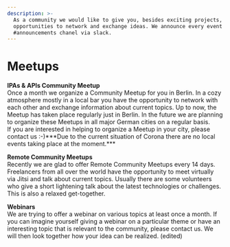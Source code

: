 ```yaml
---
description: >-
  As a community we would like to give you, besides exciting projects, a lot of
  opportunities to network and exchange ideas. We announce every event in our
  #announcements chanel via slack.
---
```


# Meetups

**IPAs & APIs Community Meetup**  
Once a month we organize a Community Meetup for you in Berlin. In a cozy atmosphere mostly in a local bar you have the opportunity to network with each other and exchange information about current topics. Up to now, the Meetup has taken place regularly just in Berlin. In the future we are planning to organize these Meetups in all major German cities on a regular basis.  
If you are interested in helping to organize a Meetup in your city, please contact us :-\)\*\*\*Due to the current situation of Corona there are no local events taking place at the moment.\*\*\*

**Remote Community Meetups**   
Recently we are glad to offer Remote Community Meetups every 14 days. Freelancers from all over the world have the opportunity to meet virtually via Jitsi and talk about current topics. Usually there are some volunteers who give a short lightening talk about the latest technologies or challenges. This is also a relaxed get-together.

**Webinars**  
We are trying to offer a webinar on various topics at least once a month. If you can imagine yourself giving a webinar on a particular theme or have an interesting topic that is relevant to the community, please contact us. We will then look together how your idea can be realized. \(edited\) 


